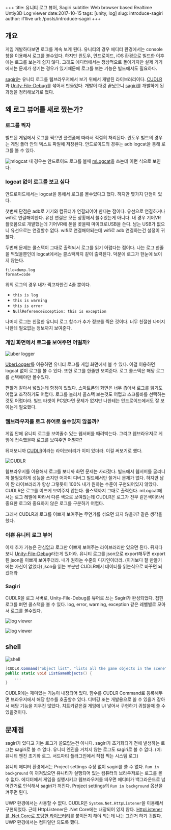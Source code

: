 +++
title: 유니티 로그 뷰어, Sagiri
subtitle: Web browser based Realtime Untiy3D Log viewer 
date:2017-10-15
tags: [unity, log]
slug: introduce-sagiri
author: if1live
url: /posts/introduce-sagiri
+++

## 개요

게임 개발하다보면 로그를 계속 보게 된다.
유니티의 경우 에디터 환경에서는 console창을 이용해서 로그를 볼수있다.
하지만 윈도우, 안드로이드, iOS 환경으로 빌드한 이후에는 로그를 보는게 쉽지 않다.
그래도 에디터에서는 정상적으로 돌아가지만 실제 기기에서는 문제가 생기는 경우가 있기때문에 로그를 보는 기능은 빌드에서도 필요하다.

[sagiri][repo-sagiri]는 유니티 로그를 웹브라우저에서 보기 위해서 개발된 라이브러리이다.
[CUDLR][repo-cudlr]과 [Unity-File-Debug][repo-unity-file-debug]를 섞어서 만들었다.
개발이 대강 끝났으니 [sagiri][repo-sagiri]를 개발하게 된 과정을 정리해보기로 했다.

## 왜 로그 뷰어를 새로 짰는가?

### 로그를 찍자

빌드된 게임에서 로그를 찍으면 플랫폼에 따라서 적절히 처리된다.
윈도우 빌드의 경우는 게임 폴더 안의 텍스트 파일에 저장된다.
안드로이드의 경우는 adb logcat을 통해 로그를 볼 수 있다.

![mlogcat]({attach}introduce-sagiri/mlogcat.png)
내 경우는 안드로이드 로그를 볼때 [mLogcat][site-mlogcat]을 쓰는데 이런 식으로 보인다.

### logcat 없이 로그를 보고 싶다
안드로이드에서는 logcat을 통해서 로그를 볼수있다고 했다.
하지만 몇가지 단점이 있다.

첫번째 단점은 adb로 기기와 컴퓨터가 연결되어야 한다는 점이다.
유선으로 연결하거나 wifi로 연결해야한다.
유선 연결은 모든 상황에서 쓸수있는게 아니다.
내 경우 기어VR 플랫폼으로 개발했는데 기어VR에 폰을 꽂을때 마이크로USB을 쓴다.
남는 USB가 없으니 유선으로는 연결할수 없다.
wifi로 연결해야되는데 wifi로 adb 연결하는건 설정이 귀찮다.

두번째 문제는 콜스택이 그대로 출력되서 로그를 읽기 어렵다는 점이다.
나는 로그 한줄을 찍었을뿐인데 logcat에서는 콜스택까지 같이 출력된다.
덕분에 로그가 한눈에 보이지 않는다.

~~~maya:view
file=dump.log
format=code
~~~

위의 로그의 경우 내가 찍고자한건 4줄 뿐이다.

* `this is log`
* `this is warning`
* `this is error`
* `NullReferenceException: this is exception`

나머지 로그는 친절한 유니티 로그 함수가 추가 정보를 찍은 것이다.
너무 친절한 나머지 나한테 필요없는 정보까지 보여준다.

### 게임 화면에서 로그를 보여주면 어떨까?

![uber logger]({attach}introduce-sagiri/UberConsoleGame.png)

[UberLogger][repo-uber-logger]를 이용하면 유니티 로그를 게임 화면에서 볼 수 있다.
이걸 이용하면 logcat 없이 로그를 볼 수 있다.
또한 로그를 한줄만 보여준다. 로그 콜스택은 해당 로그를 선택해야만 볼수있다.

편할거 같아서 넣었는데 함정이 있었다.
스마트폰의 화면은 너무 좁아서 로그를 읽기도 어렵고 조작하기도 어렵다.
로그를 눌러서 콜스택 보는것도 어렵고 스크롤바를 선택하는 것도 어렵더라.
빌드 타겟이 PC였다면 문제가 없지만 나한테는 안드로이드에서도 잘 보이는게 필요했다.

### 웹브라우저를 로그 뷰어로 쓸수있지 않을까?

게임 안에 유니티 로그를 보여줄수 있는 웹서버를 때려박는다.
그리고 웹브라우저로 게임에 접속했을때 로그를 보여주면 어떨까?

뒤져보니까 [CUDLR][repo-cudlr]이라는 라이브러리가 이미 있더라.
이걸 써보기로 했다.

![CUDLR]({attach}introduce-sagiri/cudlr.jpg)

웹브라우저를 이용해서 로그를 보니까 화면 문제는 사라졌다.
빌드에서 웹서버를 굴리니까 불필요하게 성능을 쓰지만 어차피 디버그 빌드에서만 쓸거니 문제가 없다.
하지만 남이 짠 라이브러리가 항상 그렇듯이 100% 내가 원하는 수준이 구현되어있지 않았다.
CUDLR은 로그를 이쁘게 보여주지 않는다.
콜스택까지 그대로 출력한다.
mLogcat에서는 로그 레벨에 따라서 다른 색으로 보여줬는데 CUDLR은 로그가 전부 같은색이라서 중요한 로그와 중요하지 않은 로그를 구분하기 어렵다.

그래서 CUDLR과 로그를 이쁘게 보여주는 무언가를 섞으면 되지 않을까? 같은 생각을 했다.

### 이쁜 유니티 로그 뷰어

이제 추가 기능은 관심없고 로그만 이쁘게 보여주는 라이브러리만 있으면 된다.
뒤지다보니 [Unity-File-Debug][repo-unity-file-debug]라는게 있더라.
유니티 로그를 json으로 export해두면 export된 json을 이쁘게 보여주더라.
내가 원하는 수준의 디자인이더라. (이거보다 잘 만들기에는 자신이 없었다)
json을 읽는 부분만 CUDLR에서 데이터를 읽는식으로 바꾸면 되겠더라

### Sagiri

CUDLR을 로그 서버로, Unity-File-Debug를 뷰어로 쓰는 Sagiri가 완성되었다.
접힌 로그를 펴면 콜스택을 볼 수 있다.
log, error, warning, exception 같은 레벨별로 모아서 로그를 볼수있다.

![log viewer]({attach}introduce-sagiri/sagiri-log-1.png)

![log viewer]({attach}introduce-sagiri/sagiri-log-2.png)

## shell

![shell]({attach}introduce-sagiri/sagiri-shell.png)

```csharp
[CUDLR.Command("object list", "lists all the game objects in the scene")]
public static void ListGameObjects() {
    ...    
}
```

CUDLR에는 재미있는 기능이 내장되어 있다.
함수를 CUDLR Command로 등록해두면 브라우저에서 해당 함수를 호출할수 있다.
디버깅 또는 개발용으로 쓸 수 있을거 같아서 해당 기능을 지우진 않았다.
치트키같은걸 게임에 UI 넣어서 구현하기 귀찮을때 쓸 수 있을것이다.

## 문제점

sagiri가 있다고 기본 로그가 쓸모없는건 아니다.
sagiri가 초기화되기 전에 발생하는 로그는 sagiri로 볼 수 없다.
유니티 엔진을 거치지 않는 로그도 sagiri로 볼 수 없다.
(예: 유니티 엔진 초기화 로그. 서드파티 플러그인에서 직접 찍는 시스템 로그)

유니티 에디터 환경에서는 Project settings 수정 없이 sagiri를 쓸 수 없다.
`Run in background` 이 꺼져있으면 유니티가 실행되어 있는 컴퓨터의 브라우저로는 로그를 볼 수 없다.
에디터에서 게임을 실행시키고 웹브라우저를 띄우면 에디터가 백그라운드로 넘어간거로 인식해서 sagiri가 꺼진다.
Project settings의 `Run in background` 옵션을 켜주면 된다.

UWP 환경에서는 사용할 수 없다.
CUDLR은 `System.Net.HttpListener`을 이용해서 구현되었다.
근데 HttpListener은 .Net Core에는 내장되어 있지 않다.
[HttpListener를 .Net Core로 포팅한 라이브러리][repo-http-listener]를 붙이든지 해야 되는데 나는 그런거 하기 귀찮다.
UWP 환경에서는 컴파일만 되도록 했다. 

[repo-sagiri]: https://github.com/5minlab/sagiri
[repo-cudlr]: https://github.com/proletariatgames/CUDLR
[repo-unity-file-debug]: https://github.com/Sacred-Seed-Studio/Unity-File-Debug
[repo-uber-logger]: https://github.com/bbbscarter/UberLogger
[site-mlogcat]: http://mlogcat.tistory.com/
[repo-http-listener]: https://github.com/robertsundstrom/HttpListener
